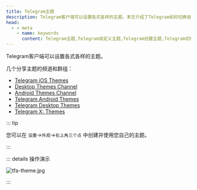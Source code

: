 ```yaml
---
title: Telegram主题
description: Telegram客户端可以设置各式各样的主题。本文介绍了Telegram如何切换自定义主题，并给出了几个分享Telegram主题的频道。
head:
  - - meta
    - name: keywords
      content: Telegram主题,Telegram自定义主题,Telegram创建主题,Telegram切换主题,Telegram界面主题,TG主题,TG自定义主题,TG创建主题,TG切换主题,TG界面主题,电报助推,电报自定义主题,电报创建主题,电报切换主题,电报界面主题
---
```


Telegram客户端可以设置各式各样的主题。

几个分享主题的频道和群组：
- [Telegram iOS Themes](https://t.me/IOSTelegramThemes)
- [Desktop Themes Channel](https://t.me/themes)
- [Android Themes Channel](https://t.me/AndroidThemes)
- [Telegram Android Themes](https://t.me/AndroidThemesGroup)
- [Telegram Desktop Themes](https://t.me/TelegramThemes)
- [Telegram X: Themes](https://t.me/tgx_perfection)

::: tip

您可以在 `设置`->`外观`->`右上角三个点` 中创建并使用您自己的主题。

:::

::: details 操作演示

![tfa-theme.jpg](https://cdn.jsdelivr.net/gh/tgwiki//images/tfa/theme.jpg)

:::
